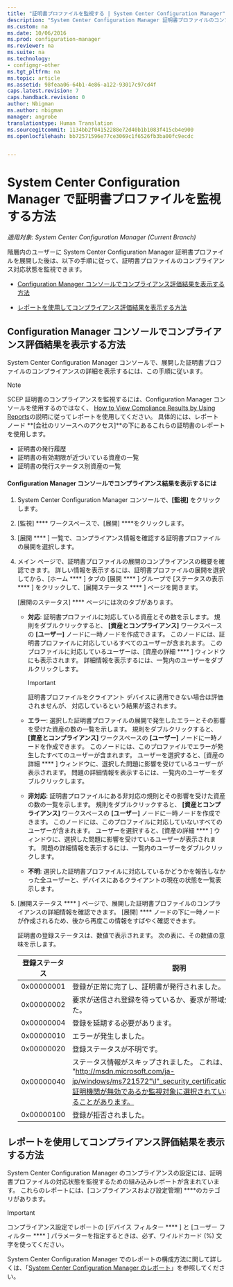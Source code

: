 ```yaml
---
title: "証明書プロファイルを監視する | System Center Configuration Manager"
description: "System Center Configuration Manager 証明書プロファイルのコンプライアンス状態を監視する方法を説明します。"
ms.custom: na
ms.date: 10/06/2016
ms.prod: configuration-manager
ms.reviewer: na
ms.suite: na
ms.technology:
- configmgr-other
ms.tgt_pltfrm: na
ms.topic: article
ms.assetid: 98feaa06-64b1-4e86-a122-93017c97cd4f
caps.latest.revision: 7
caps.handback.revision: 0
author: Nbigman
ms.author: nbigman
manager: angrobe
translationtype: Human Translation
ms.sourcegitcommit: 1134bb2f04152288e72d40b1b1083f415cb4e900
ms.openlocfilehash: bb72571596e77ce3069c1f6526fb3ba00fc9ecdc


---
```

# <a name="how-to-monitor-certificate-profiles-in-system-center-configuration-manager"></a>System Center Configuration Manager で証明書プロファイルを監視する方法

*適用対象: System Center Configuration Manager (Current Branch)*


階層内のユーザーに System Center Configuration Manager 証明書プロファイルを展開した後は、以下の手順に従って、証明書プロファイルのコンプライアンス対応状態を監視できます。  

-   [Configuration Manager コンソールでコンプライアンス評価結果を表示する方法](#BKMK_console)  

-   [レポートを使用してコンプライアンス評価結果を表示する方法](#BKMK_Reports)  

##  <a name="a-namebkmkconsolea-how-to-view-compliance-results-in-the-configuration-manager-console"></a><a name="BKMK_console"></a> Configuration Manager コンソールでコンプライアンス評価結果を表示する方法  
 System Center Configuration Manager コンソールで、展開した証明書プロファイルのコンプライアンスの詳細を表示するには、この手順に従います。  

> [!NOTE]  
>  SCEP 証明書のコンプライアンスを監視するには、Configuration Manager コンソールを使用するのではなく、 [How to View Compliance Results by Using Reports](#BKMK_Reports)の説明に従ってレポートを使用してください。 具体的には、レポート ノード **[会社のリソースへのアクセス]**の下にあるこれらの証明書のレポートを使用します。  
>   
>  -   証明書の発行履歴  
> -   証明書の有効期限が近づいている資産の一覧  
> -   証明書の発行ステータス別資産の一覧  

#### <a name="to-view-compliance-results-in-the-configuration-manager-console"></a>Configuration Manager コンソールでコンプライアンス結果を表示するには  

1.  System Center Configuration Manager コンソールで、**[監視]** をクリックします。  

2.  [監視] **** ワークスペースで、[展開] ****をクリックします。  

3.  [展開 **** ] 一覧で、コンプライアンス情報を確認する証明書プロファイルの展開を選択します。  

4.  メイン ページで、証明書プロファイルの展開のコンプライアンスの概要を確認できます。 詳しい情報を表示するには、証明書プロファイルの展開を選択してから、[ホーム **** ] タブの [展開 **** ] グループで [ステータスの表示 **** ] をクリックして、[展開ステータス **** ] ページを開きます。  

     [展開のステータス] **** ページには次のタブがあります。  

    -   **対応**: 証明書プロファイルに対応している資産とその数を示します。 規則をダブルクリックすると、 **[資産とコンプライアンス]** ワークスペースの **[ユーザー]** ノードに一時ノードを作成できます。 このノードには、証明書プロファイルに対応しているすべてのユーザーが含まれます。 このプロファイルに対応しているユーザーは、[資産の詳細 **** ] ウィンドウにも表示されます。 詳細情報を表示するには、一覧内のユーザーをダブルクリックします。  

        > [!IMPORTANT]  
        >  証明書プロファイルをクライアント デバイスに適用できない場合は評価されませんが、 対応しているという結果が返されます。  

    -   **エラー**: 選択した証明書プロファイルの展開で発生したエラーとその影響を受けた資産の数の一覧を示します。 規則をダブルクリックすると、 **[資産とコンプライアンス]** ワークスペースの **[ユーザー]** ノードに一時ノードを作成できます。 このノードには、このプロファイルでエラーが発生したすべてのユーザーが含まれます。 ユーザーを選択すると、[資産の詳細 **** ] ウィンドウに、選択した問題に影響を受けているユーザーが表示されます。 問題の詳細情報を表示するには、一覧内のユーザーをダブルクリックします。  

    -   **非対応**: 証明書プロファイルにある非対応の規則とその影響を受けた資産の数の一覧を示します。 規則をダブルクリックすると、 **[資産とコンプライアンス]** ワークスペースの **[ユーザー]** ノードに一時ノードを作成できます。 このノードには、このプロファイルに対応していないすべてのユーザーが含まれます。 ユーザーを選択すると、[資産の詳細 **** ] ウィンドウに、選択した問題に影響を受けているユーザーが表示されます。 問題の詳細情報を表示するには、一覧内のユーザーをダブルクリックします。  

    -   **不明**: 選択した証明書プロファイルに対応しているかどうかを報告しなかった全ユーザーと、デバイスにあるクライアントの現在の状態を一覧表示します。  

5.  [展開ステータス **** ] ページで、展開した証明書プロファイルのコンプライアンスの詳細情報を確認できます。 [展開] **** ノードの下に一時ノードが作成されるため、後から再度この情報をすばやく確認できます。  

     証明書の登録ステータスは、数値で表示されます。 次の表に、その数値の意味を示します。  

    |登録ステータス|説明|  
    |-----------------------|-----------------|  
    |0x00000001|登録が正常に完了し、証明書が発行されました。|  
    |0x00000002|要求が送信され登録を待っているか、要求が帯域外で送信されました。|  
    |0x00000004|登録を延期する必要があります。|  
    |0x00000010|エラーが発生しました。|  
    |0x00000020|登録ステータスが不明です。|  
    |0x00000040|ステータス情報がスキップされました。 これは、ハイパーリンク "http://msdn.microsoft.com/ja-jp/windows/ms721572"\l"_security_certification_authority_gly"の証明機関が無効であるか監視対象に選択されていない場合に発生することがあります。|  
    |0x00000100|登録が拒否されました。|  

##  <a name="a-namebkmkreportsa-how-to-view-compliance-results-by-using-reports"></a><a name="BKMK_Reports"></a> レポートを使用してコンプライアンス評価結果を表示する方法

 System Center Configuration Manager のコンプライアンスの設定には、証明書プロファイルの対応状態を監視するための組み込みレポートが含まれています。 これらのレポートには、[コンプライアンスおよび設定管理] ****のカテゴリがあります。  

> [!IMPORTANT]  
>  コンプライアンス設定でレポートの [デバイス フィルター **** ] と [ユーザー フィルター **** ] パラメーターを指定するときは、必ず、ワイルドカード (%) 文字を使ってください。  

 System Center Configuration Manager でのレポートの構成方法に関して詳しくは、「[System Center Configuration Manager のレポート](../../core/servers/manage/reporting.md)」を参照してください。  



<!--HONumber=Nov16_HO1-->


